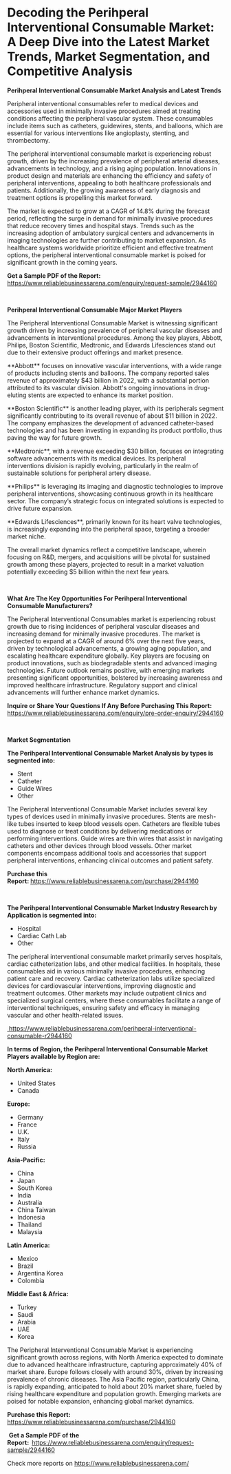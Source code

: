 <p><h1>Decoding the Perihperal Interventional Consumable Market: A Deep Dive into the Latest Market Trends, Market Segmentation, and Competitive Analysis</h1></p><p><strong>Perihperal Interventional Consumable Market Analysis and Latest Trends</strong></p>
<p><p>Peripheral interventional consumables refer to medical devices and accessories used in minimally invasive procedures aimed at treating conditions affecting the peripheral vascular system. These consumables include items such as catheters, guidewires, stents, and balloons, which are essential for various interventions like angioplasty, stenting, and thrombectomy.</p><p>The peripheral interventional consumable market is experiencing robust growth, driven by the increasing prevalence of peripheral arterial diseases, advancements in technology, and a rising aging population. Innovations in product design and materials are enhancing the efficiency and safety of peripheral interventions, appealing to both healthcare professionals and patients. Additionally, the growing awareness of early diagnosis and treatment options is propelling this market forward.</p><p>The market is expected to grow at a CAGR of 14.8% during the forecast period, reflecting the surge in demand for minimally invasive procedures that reduce recovery times and hospital stays. Trends such as the increasing adoption of ambulatory surgical centers and advancements in imaging technologies are further contributing to market expansion. As healthcare systems worldwide prioritize efficient and effective treatment options, the peripheral interventional consumable market is poised for significant growth in the coming years.</p></p>
<p><strong>Get a Sample PDF of the Report:&nbsp;</strong> <a href="https://www.reliablebusinessarena.com/enquiry/request-sample/2944160?utm_campaign=3580&utm_medium=2&utm_source=Github&utm_content=ia&utm_term=15032025&utm_id=perihperal-interventional-consumable">https://www.reliablebusinessarena.com/enquiry/request-sample/2944160</a></p>
<p>&nbsp;</p>
<p><strong>Perihperal Interventional Consumable Major Market Players</strong></p>
<p><p>The Peripheral Interventional Consumable Market is witnessing significant growth driven by increasing prevalence of peripheral vascular diseases and advancements in interventional procedures. Among the key players, Abbott, Philips, Boston Scientific, Medtronic, and Edwards Lifesciences stand out due to their extensive product offerings and market presence.</p><p>**Abbott** focuses on innovative vascular interventions, with a wide range of products including stents and balloons. The company reported sales revenue of approximately $43 billion in 2022, with a substantial portion attributed to its vascular division. Abbott's ongoing innovations in drug-eluting stents are expected to enhance its market position.</p><p>**Boston Scientific** is another leading player, with its peripherals segment significantly contributing to its overall revenue of about $11 billion in 2022. The company emphasizes the development of advanced catheter-based technologies and has been investing in expanding its product portfolio, thus paving the way for future growth.</p><p>**Medtronic**, with a revenue exceeding $30 billion, focuses on integrating software advancements with its medical devices. Its peripheral interventions division is rapidly evolving, particularly in the realm of sustainable solutions for peripheral artery disease.</p><p>**Philips** is leveraging its imaging and diagnostic technologies to improve peripheral interventions, showcasing continuous growth in its healthcare sector. The company’s strategic focus on integrated solutions is expected to drive future expansion.</p><p>**Edwards Lifesciences**, primarily known for its heart valve technologies, is increasingly expanding into the peripheral space, targeting a broader market niche. </p><p>The overall market dynamics reflect a competitive landscape, wherein focusing on R&D, mergers, and acquisitions will be pivotal for sustained growth among these players, projected to result in a market valuation potentially exceeding $5 billion within the next few years.</p></p>
<p>&nbsp;</p>
<p><strong>What Are The Key Opportunities For Perihperal Interventional Consumable Manufacturers?</strong></p>
<p><p>The Peripheral Interventional Consumables market is experiencing robust growth due to rising incidences of peripheral vascular diseases and increasing demand for minimally invasive procedures. The market is projected to expand at a CAGR of around 6% over the next five years, driven by technological advancements, a growing aging population, and escalating healthcare expenditure globally. Key players are focusing on product innovations, such as biodegradable stents and advanced imaging technologies. Future outlook remains positive, with emerging markets presenting significant opportunities, bolstered by increasing awareness and improved healthcare infrastructure. Regulatory support and clinical advancements will further enhance market dynamics.</p></p>
<p><strong>Inquire or Share Your Questions If Any Before Purchasing This Report:</strong> <a href="https://www.reliablebusinessarena.com/enquiry/pre-order-enquiry/2944160?utm_campaign=3580&utm_medium=2&utm_source=Github&utm_content=ia&utm_term=15032025&utm_id=perihperal-interventional-consumable">https://www.reliablebusinessarena.com/enquiry/pre-order-enquiry/2944160</a></p>
<p>&nbsp;</p>
<p><strong>Market Segmentation</strong></p>
<p><strong>The Perihperal Interventional Consumable Market Analysis by types is segmented into:</strong></p>
<p><ul><li>Stent</li><li>Catheter</li><li>Guide Wires</li><li>Other</li></ul></p>
<p><p>The Peripheral Interventional Consumable Market includes several key types of devices used in minimally invasive procedures. Stents are mesh-like tubes inserted to keep blood vessels open. Catheters are flexible tubes used to diagnose or treat conditions by delivering medications or performing interventions. Guide wires are thin wires that assist in navigating catheters and other devices through blood vessels. Other market components encompass additional tools and accessories that support peripheral interventions, enhancing clinical outcomes and patient safety.</p></p>
<p><strong>Purchase this Report:&nbsp;</strong><a href="https://www.reliablebusinessarena.com/purchase/2944160?utm_campaign=3580&utm_medium=2&utm_source=Github&utm_content=ia&utm_term=15032025&utm_id=perihperal-interventional-consumable">https://www.reliablebusinessarena.com/purchase/2944160</a></p>
<p>&nbsp;</p>
<p><strong>The Perihperal Interventional Consumable Market Industry Research by Application is segmented into:</strong></p>
<p><ul><li>Hospital</li><li>Cardiac Cath Lab</li><li>Other</li></ul></p>
<p><p>The peripheral interventional consumable market primarily serves hospitals, cardiac catheterization labs, and other medical facilities. In hospitals, these consumables aid in various minimally invasive procedures, enhancing patient care and recovery. Cardiac catheterization labs utilize specialized devices for cardiovascular interventions, improving diagnostic and treatment outcomes. Other markets may include outpatient clinics and specialized surgical centers, where these consumables facilitate a range of interventional techniques, ensuring safety and efficacy in managing vascular and other health-related issues.</p></p>
<p><a href="https://www.reliablebusinessarena.com/perihperal-interventional-consumable-r2944160?utm_campaign=3580&utm_medium=2&utm_source=Github&utm_content=ia&utm_term=15032025&utm_id=perihperal-interventional-consumable">&nbsp;https://www.reliablebusinessarena.com/perihperal-interventional-consumable-r2944160</a></p>
<p><strong>In terms of Region, the Perihperal Interventional Consumable Market Players available by Region are:</strong></p>
<p>
    <p> <strong> North America: </strong>
        <ul>
            <li>United States</li>
            <li>Canada</li>
        </ul>
        </p> 
    <p> <strong> Europe: </strong>
        <ul>
            <li>Germany</li>
            <li>France</li>
            <li>U.K.</li>
            <li>Italy</li>
            <li>Russia</li>
        </ul>
        </p> 
    <p> <strong> Asia-Pacific: </strong>
        <ul>
            <li>China</li>
            <li>Japan</li>
            <li>South Korea</li>
            <li>India</li>
            <li>Australia</li>
            <li>China Taiwan</li>
            <li>Indonesia</li>
            <li>Thailand</li>
            <li>Malaysia</li>
        </ul>
        </p> 
    <p> <strong> Latin America: </strong>
        <ul>
            <li>Mexico</li>
            <li>Brazil</li>
            <li>Argentina Korea</li>
            <li>Colombia</li>
        </ul>
        </p> 
    <p> <strong> Middle East & Africa: </strong>
        <ul>
            <li>Turkey</li>
            <li>Saudi</li>
            <li>Arabia</li>
            <li>UAE</li>
            <li>Korea</li>
        </ul>
    </p>
    </p>
<p><p>The Peripheral Interventional Consumable Market is experiencing significant growth across regions, with North America expected to dominate due to advanced healthcare infrastructure, capturing approximately 40% of market share. Europe follows closely with around 30%, driven by increasing prevalence of chronic diseases. The Asia Pacific region, particularly China, is rapidly expanding, anticipated to hold about 20% market share, fueled by rising healthcare expenditure and population growth. Emerging markets are poised for notable expansion, enhancing global market dynamics.</p></p>
<p><strong>Purchase this Report: </strong><a href="https://www.reliablebusinessarena.com/purchase/2944160?utm_campaign=3580&utm_medium=2&utm_source=Github&utm_content=ia&utm_term=15032025&utm_id=perihperal-interventional-consumable">https://www.reliablebusinessarena.com/purchase/2944160</a></p>
<p>&nbsp;<strong>Get a Sample PDF of the Report:&nbsp;&nbsp;</strong><a href="https://www.reliablebusinessarena.com/enquiry/request-sample/2944160?utm_campaign=3580&utm_medium=2&utm_source=Github&utm_content=ia&utm_term=15032025&utm_id=perihperal-interventional-consumable">https://www.reliablebusinessarena.com/enquiry/request-sample/2944160</a></p>
<p><strong></strong></p>
<p>Check more reports on <a href="https://www.reliablebusinessarena.com/?utm_campaign=3580&utm_medium=2&utm_source=Github&utm_content=ia&utm_term=15032025&utm_id=perihperal-interventional-consumable">https://www.reliablebusinessarena.com/</a></p>